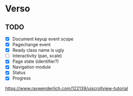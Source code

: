 # Verso

## TODO

- [x] Document keyup event scope
- [x] Pagechange event
- [x] Ready class name is ugly
- [ ] Interactivity (pan, scale)
- [x] Page state (identifier?)
- [x] Navigation module
- [x] Status
- [x] Progress

https://www.raywenderlich.com/122139/uiscrollview-tutorial
